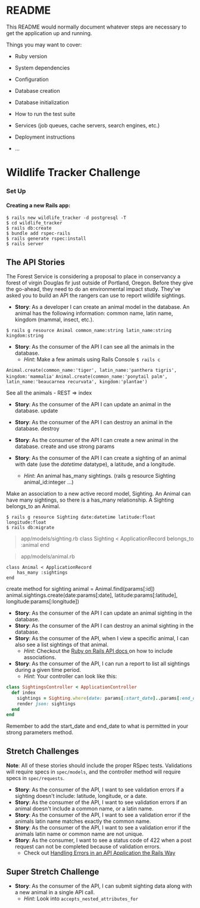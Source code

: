 # README

This README would normally document whatever steps are necessary to get the
application up and running.

Things you may want to cover:

* Ruby version

* System dependencies

* Configuration

* Database creation

* Database initialization

* How to run the test suite

* Services (job queues, cache servers, search engines, etc.)

* Deployment instructions

* ...

# Wildlife Tracker Challenge

### Set Up

#### Creating a new Rails app:
```
$ rails new wildlife_tracker -d postgresql -T
$ cd wildlife_tracker
$ rails db:create
$ bundle add rspec-rails
$ rails generate rspec:install
$ rails server
```

## The API Stories

The Forest Service is considering a proposal to place in conservancy a forest of virgin Douglas fir just outside of Portland, Oregon. Before they give the go-ahead, they need to do an environmental impact study. They've asked you to build an API the rangers can use to report wildlife sightings.

- **Story**:  As a developer I can create an animal model in the database. An animal has the following information: common name, latin name, kingdom (mammal, insect, etc.).

```
$ rails g resource Animal common_name:string latin_name:string kingdom:string
```

- **Story**:  As the consumer of the API I can see all the animals in the database.
  - *Hint*: Make a few animals using Rails Console `$ rails c`

`Animal.create(common_name:'tiger', latin_name:'panthera tigris', kingdom:'mammalia'`
`Animal.create(common_name:'ponytail palm', latin_name:'beaucarnea recurvata', kingdom:'plantae')`

See all the animals - REST => index

- **Story**:  As the consumer of the API I can update an animal in the database.
update

- **Story**:  As the consumer of the API I can destroy an animal in the database.
destroy
- **Story**:  As the consumer of the API I can create a new animal in the database.
create and use strong params

- **Story**:  As the consumer of the API I can create a sighting of an animal with date (use the *datetime* datatype), a latitude, and a longitude.
  - *Hint*:  An animal has_many sightings.  (rails g resource Sighting animal_id:integer ...)

Make an association to a new active record model, Sighting.
An Animal can have many sightings, so there is a has_many relationship.
A Sighting belongs_to an Animal.
```
$ rails g resource Sighting date:datetime latitude:float longitude:float
$ rails db:migrate
```

> app/models/sighting.rb
class Sighting < ApplicationRecord
    belongs_to :animal
end

> app/models/animal.rb
```
class Animal < ApplicationRecord
    has_many :sightings
end
```

create method for sighting
animal = Animal.find(params[:id])
animal.sightings.create(date:params[:date], latitude:params[:latitude], longitude:params[:longitude])

- **Story**:  As the consumer of the API I can update an animal sighting in the database.
- **Story**:  As the consumer of the API I can destroy an animal sighting in the database.
- **Story**:  As the consumer of the API, when I view a specific animal, I can also see a list sightings of that animal.
  - *Hint*: Checkout the [ Ruby on Rails API docs ](https://api.rubyonrails.org/classes/ActiveModel/Serializers/JSON.html#method-i-as_json) on how to include associations.
- **Story**:  As the consumer of the API, I can run a report to list all sightings during a given time period.
  - *Hint*: Your controller can look like this:
```ruby
class SightingsController < ApplicationController
  def index
    sightings = Sighting.where(date: params[:start_date]..params[:end_date])
    render json: sightings
  end
end
```

Remember to add the start_date and end_date to what is permitted in your strong parameters method.

## Stretch Challenges
**Note**:  All of these stories should include the proper RSpec tests. Validations will require specs in `spec/models`, and the controller method will require specs in `spec/requests`.

- **Story**: As the consumer of the API, I want to see validation errors if a sighting doesn't include: latitude, longitude, or a date.
- **Story**: As the consumer of the API, I want to see validation errors if an animal doesn't include a common name, or a latin name.
- **Story**: As the consumer of the API, I want to see a validation error if the animals latin name matches exactly the common name.
- **Story**: As the consumer of the API, I want to see a validation error if the animals latin name or common name are not unique.
- **Story**: As the consumer, I want to see a status code of 422 when a post request can not be completed because of validation errors.
  - Check out [Handling Errors in an API Application the Rails Way](https://blog.rebased.pl/2016/11/07/api-error-handling.html)

## Super Stretch Challenge
- **Story**: As the consumer of the API, I can submit sighting data along with a new animal in a single API call.
	- *Hint*: Look into `accepts_nested_attributes_for`
